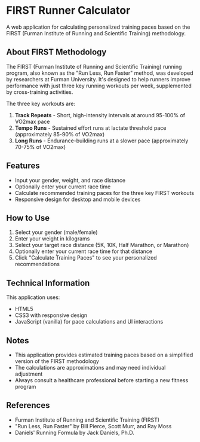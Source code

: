 # FIRST Runner Calculator

A web application for calculating personalized training paces based on the FIRST (Furman Institute of Running and Scientific Training) methodology.

## About FIRST Methodology

The FIRST (Furman Institute of Running and Scientific Training) running program, also known as the "Run Less, Run Faster" method, was developed by researchers at Furman University. It's designed to help runners improve performance with just three key running workouts per week, supplemented by cross-training activities.

The three key workouts are:

1. **Track Repeats** - Short, high-intensity intervals at around 95-100% of VO2max pace
2. **Tempo Runs** - Sustained effort runs at lactate threshold pace (approximately 85-90% of VO2max)
3. **Long Runs** - Endurance-building runs at a slower pace (approximately 70-75% of VO2max)

## Features

- Input your gender, weight, and race distance
- Optionally enter your current race time
- Calculate recommended training paces for the three key FIRST workouts
- Responsive design for desktop and mobile devices

## How to Use

1. Select your gender (male/female)
2. Enter your weight in kilograms
3. Select your target race distance (5K, 10K, Half Marathon, or Marathon)
4. Optionally enter your current race time for that distance
5. Click "Calculate Training Paces" to see your personalized recommendations

## Technical Information

This application uses:
- HTML5
- CSS3 with responsive design
- JavaScript (vanilla) for pace calculations and UI interactions

## Notes

- This application provides estimated training paces based on a simplified version of the FIRST methodology
- The calculations are approximations and may need individual adjustment
- Always consult a healthcare professional before starting a new fitness program

## References

- Furman Institute of Running and Scientific Training (FIRST)
- "Run Less, Run Faster" by Bill Pierce, Scott Murr, and Ray Moss
- Daniels' Running Formula by Jack Daniels, Ph.D.
